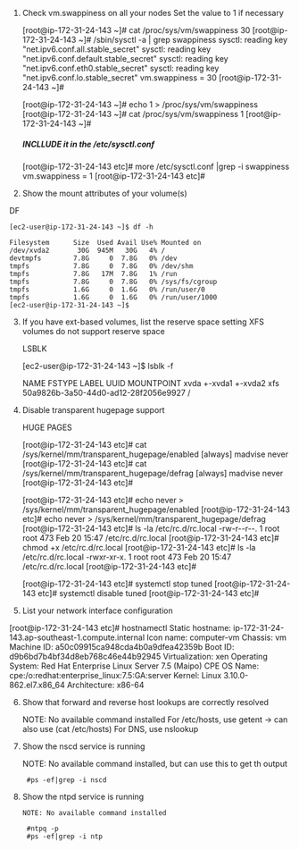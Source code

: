 
1. Check vm.swappiness on all your nodes
Set the value to 1 if necessary


	[root@ip-172-31-24-143 ~]# cat /proc/sys/vm/swappiness
	30
	[root@ip-172-31-24-143 ~]# /sbin/sysctl -a | grep swappiness
	sysctl: reading key "net.ipv6.conf.all.stable_secret"
	sysctl: reading key "net.ipv6.conf.default.stable_secret"
	sysctl: reading key "net.ipv6.conf.eth0.stable_secret"
	sysctl: reading key "net.ipv6.conf.lo.stable_secret"
	vm.swappiness = 30
	[root@ip-172-31-24-143 ~]#



	[root@ip-172-31-24-143 ~]# echo 1 > /proc/sys/vm/swappiness
	[root@ip-172-31-24-143 ~]#  cat /proc/sys/vm/swappiness
	1
	[root@ip-172-31-24-143 ~]#
	
	
	##### INCLLUDE it in the /etc/sysctl.conf
	
	[root@ip-172-31-24-143 etc]# more /etc/sysctl.conf |grep -i swappiness
	vm.swappiness = 1
	[root@ip-172-31-24-143 etc]#



2. Show the mount attributes of your volume(s)

DF

	[ec2-user@ip-172-31-24-143 ~]$ df -h
	
	Filesystem      Size  Used Avail Use% Mounted on
	/dev/xvda2       30G  945M   30G   4% /
	devtmpfs        7.8G     0  7.8G   0% /dev
	tmpfs           7.8G     0  7.8G   0% /dev/shm
	tmpfs           7.8G   17M  7.8G   1% /run
	tmpfs           7.8G     0  7.8G   0% /sys/fs/cgroup
	tmpfs           1.6G     0  1.6G   0% /run/user/0
	tmpfs           1.6G     0  1.6G   0% /run/user/1000
	[ec2-user@ip-172-31-24-143 ~]$


3. If you have ext-based volumes, list the reserve space setting
XFS volumes do not support reserve space

	LSBLK
	
	[ec2-user@ip-172-31-24-143 ~]$ lsblk -f
	
	NAME    FSTYPE LABEL UUID                                 MOUNTPOINT
	xvda
	+-xvda1
	+-xvda2 xfs          50a9826b-3a50-44d0-ad12-28f2056e9927 /



4. Disable transparent hugepage support

	HUGE PAGES
	
	[root@ip-172-31-24-143 etc]# cat /sys/kernel/mm/transparent_hugepage/enabled
	[always] madvise never
	[root@ip-172-31-24-143 etc]# cat /sys/kernel/mm/transparent_hugepage/defrag
	[always] madvise never
	[root@ip-172-31-24-143 etc]#
	
	[root@ip-172-31-24-143 etc]# echo never > /sys/kernel/mm/transparent_hugepage/enabled
	[root@ip-172-31-24-143 etc]# echo never > /sys/kernel/mm/transparent_hugepage/defrag
	[root@ip-172-31-24-143 etc]# ls -la /etc/rc.d/rc.local
	-rw-r--r--. 1 root root 473 Feb 20 15:47 /etc/rc.d/rc.local
	[root@ip-172-31-24-143 etc]# chmod +x /etc/rc.d/rc.local
	[root@ip-172-31-24-143 etc]# ls -la /etc/rc.d/rc.local
	-rwxr-xr-x. 1 root root 473 Feb 20 15:47 /etc/rc.d/rc.local
	[root@ip-172-31-24-143 etc]#
	
	
	[root@ip-172-31-24-143 etc]# systemctl stop tuned
	[root@ip-172-31-24-143 etc]# systemctl disable tuned
	[root@ip-172-31-24-143 etc]#


5. List your network interface configuration

[root@ip-172-31-24-143 etc]# hostnamectl
	   Static hostname: ip-172-31-24-143.ap-southeast-1.compute.internal
	         Icon name: computer-vm
	           Chassis: vm
	        Machine ID: a50c09915ca948cda4b0a9dfea42359b
	           Boot ID: d9b6bd7b4bf34d8eb768c46e44b92945
	    Virtualization: xen
	  Operating System: Red Hat Enterprise Linux Server 7.5 (Maipo)
	       CPE OS Name: cpe:/o:redhat:enterprise_linux:7.5:GA:server
	            Kernel: Linux 3.10.0-862.el7.x86_64
	      Architecture: x86-64



6. Show that forward and reverse host lookups are correctly resolved

	  NOTE: No available command installed
		For /etc/hosts, use getent	-> can also use (cat /etc/hosts)
	For DNS, use nslookup		


6. Show the nscd service is running

	  NOTE: No available command installed, but can use this to get th output
	
		#ps -ef|grep -i nscd


7. Show the ntpd service is running

	   NOTE: No available command installed
	
		#ntpq -p
		#ps -ef|grep -i ntp
